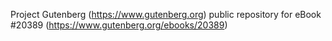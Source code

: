 Project Gutenberg (https://www.gutenberg.org) public repository for eBook #20389 (https://www.gutenberg.org/ebooks/20389)

